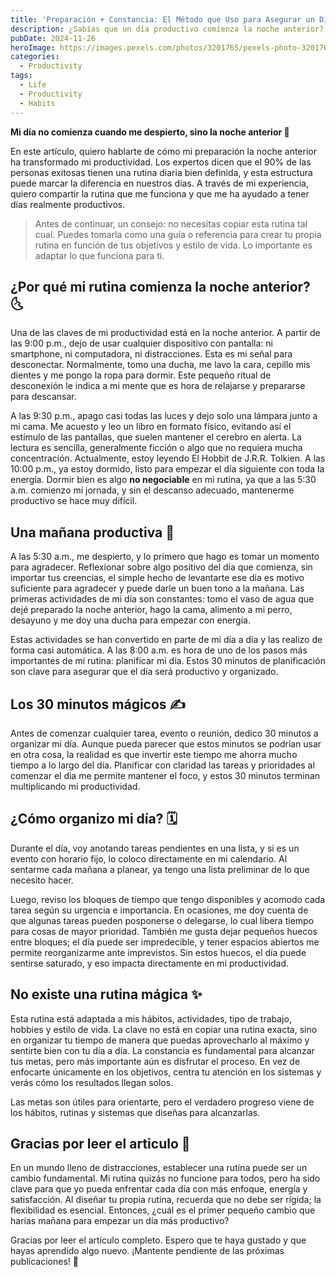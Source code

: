 ```yaml
---
title: 'Preparación + Constancia: El Método que Uso para Asegurar un Día Productivo'
description: ¿Sabías que un día productivo comienza la noche anterior? Descubre mi rutina diaria y cómo pequeños hábitos pueden transformar tu enfoque y energía cada día.
pubDate: 2024-11-26
heroImage: https://images.pexels.com/photos/3201765/pexels-photo-3201765.jpeg
categories:
  - Productivity
tags:
  - Life
  - Productivity
  - Habits
---
```


**Mi día no comienza cuando me despierto, sino la noche anterior 🌙**

En este artículo, quiero hablarte de cómo mi preparación la noche anterior ha transformado mi productividad. Los expertos dicen que el 90% de las personas exitosas tienen una rutina diaria bien definida, y esta estructura puede marcar la diferencia en nuestros días. A través de mi experiencia, quiero compartir la rutina que me funciona y que me ha ayudado a tener días realmente productivos.

> Antes de continuar, un consejo: no necesitas copiar esta rutina tal cual. Puedes tomarla como una guía o referencia para crear tu propia rutina en función de tus objetivos y estilo de vida. Lo importante es adaptar lo que funciona para ti.

## ¿Por qué mi rutina comienza la noche anterior? 🌜

Una de las claves de mi productividad está en la noche anterior. A partir de las 9:00 p.m., dejo de usar cualquier dispositivo con pantalla: ni smartphone, ni computadora, ni distracciones. Esta es mi señal para desconectar. Normalmente, tomo una ducha, me lavo la cara, cepillo mis dientes y me pongo la ropa para dormir. Este pequeño ritual de desconexión le indica a mi mente que es hora de relajarse y prepararse para descansar.

A las 9:30 p.m., apago casi todas las luces y dejo solo una lámpara junto a mi cama. Me acuesto y leo un libro en formato físico, evitando así el estímulo de las pantallas, que suelen mantener el cerebro en alerta. La lectura es sencilla, generalmente ficción o algo que no requiera mucha concentración. Actualmente, estoy leyendo El Hobbit de J.R.R. Tolkien. A las 10:00 p.m., ya estoy dormido, listo para empezar el día siguiente con toda la energía. Dormir bien es algo **no negociable** en mi rutina, ya que a las 5:30 a.m. comienzo mi jornada, y sin el descanso adecuado, mantenerme productivo se hace muy difícil.

## Una mañana productiva 🌅

A las 5:30 a.m., me despierto, y lo primero que hago es tomar un momento para agradecer. Reflexionar sobre algo positivo del día que comienza, sin importar tus creencias, el simple hecho de levantarte ese dia es motivo suficiente para agradecer y puede darle un buen tono a la mañana. Las primeras actividades de mi día son constantes: tomo el vaso de agua que dejé preparado la noche anterior, hago la cama, alimento a mi perro, desayuno y me doy una ducha para empezar con energía.

Estas actividades se han convertido en parte de mi día a día y las realizo de forma casi automática. A las 8:00 a.m. es hora de uno de los pasos más importantes de mi rutina: planificar mi día. Estos 30 minutos de planificación son clave para asegurar que el día será productivo y organizado.

## Los 30 minutos mágicos ✍️

Antes de comenzar cualquier tarea, evento o reunión, dedico 30 minutos a organizar mi día. Aunque pueda parecer que estos minutos se podrían usar en otra cosa, la realidad es que invertir este tiempo me ahorra mucho tiempo a lo largo del día. Planificar con claridad las tareas y prioridades al comenzar el dia me permite mantener el foco, y estos 30 minutos terminan multiplicando mi productividad.

## ¿Cómo organizo mi día? 🗓️

Durante el día, voy anotando tareas pendientes en una lista, y si es un evento con horario fijo, lo coloco directamente en mi calendario. Al sentarme cada mañana a planear, ya tengo una lista preliminar de lo que necesito hacer.

Luego, reviso los bloques de tiempo que tengo disponibles y acomodo cada tarea según su urgencia e importancia. En ocasiones, me doy cuenta de que algunas tareas pueden posponerse o delegarse, lo cual libera tiempo para cosas de mayor prioridad. También me gusta dejar pequeños huecos entre bloques; el día puede ser impredecible, y tener espacios abiertos me permite reorganizarme ante imprevistos. Sin estos huecos, el día puede sentirse saturado, y eso impacta directamente en mi productividad.

## No existe una rutina mágica ✨

Esta rutina está adaptada a mis hábitos, actividades, tipo de trabajo, hobbies y estilo de vida. La clave no está en copiar una rutina exacta, sino en organizar tu tiempo de manera que puedas aprovecharlo al máximo y sentirte bien con tu día a día. La constancia es fundamental para alcanzar tus metas, pero más importante aún es disfrutar el proceso. En vez de enfocarte únicamente en los objetivos, centra tu atención en los sistemas y verás cómo los resultados llegan solos.

Las metas son útiles para orientarte, pero el verdadero progreso viene de los hábitos, rutinas y sistemas que diseñas para alcanzarlas.

## Gracias por leer el articulo 🫶

En un mundo lleno de distracciones, establecer una rutina puede ser un cambio fundamental. Mi rutina quizás no funcione para todos, pero ha sido clave para que yo pueda enfrentar cada día con más enfoque, energía y satisfacción. Al diseñar tu propia rutina, recuerda que no debe ser rígida; la flexibilidad es esencial. Entonces, ¿cuál es el primer pequeño cambio que harías mañana para empezar un día más productivo?

Gracias por leer el artículo completo. Espero que te haya gustado y que hayas aprendido algo nuevo. ¡Mantente pendiente de las próximas publicaciones! 🫶
